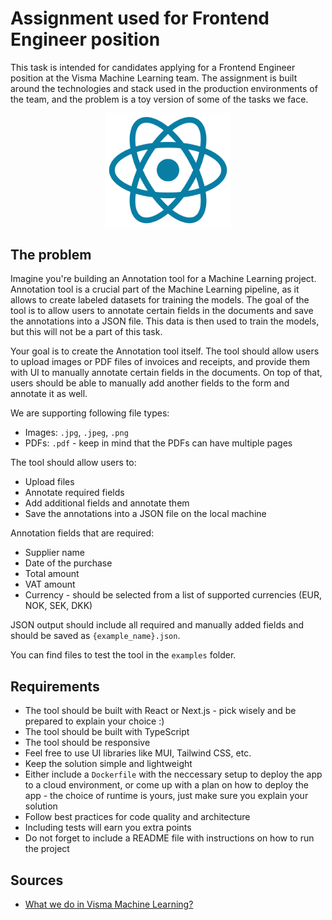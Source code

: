 # Assignment used for Frontend Engineer position
This task is intended for candidates applying for a Frontend Engineer position at the Visma Machine Learning team. The assignment is built around the technologies and stack used in the production environments of the team, and the problem is a toy version of some of the tasks we face.

<div style="text-align:center">
  <img src="./logo.png" width="200">
</div>

## The problem
Imagine you're building an Annotation tool for a Machine Learning project. Annotation tool is a crucial part of the Machine Learning pipeline, as it allows to create labeled datasets for training the models. The goal of the tool is to allow users to annotate certain fields in the documents and save the annotations into a JSON file. This data is then used to train the models, but this will not be a part of this task.

Your goal is to create the Annotation tool itself. The tool should allow users to upload images or PDF files of invoices and receipts, and provide them with UI to manually annotate certain fields in the documents. On top of that, users should be able to manually add another fields to the form and annotate it as well.

We are supporting following file types:
- Images: `.jpg`, `.jpeg`, `.png`
- PDFs: `.pdf` - keep in mind that the PDFs can have multiple pages

The tool should allow users to:
- Upload files
- Annotate required fields
- Add additional fields and annotate them
- Save the annotations into a JSON file on the local machine

Annotation fields that are required:
- Supplier name
- Date of the purchase
- Total amount
- VAT amount
- Currency - should be selected from a list of supported currencies (EUR, NOK, SEK, DKK)

JSON output should include all required and manually added fields and should be saved as `{example_name}.json`. 

You can find files to test the tool in the `examples` folder.

## Requirements
- The tool should be built with React or Next.js - pick wisely and be prepared to explain your choice :) 
- The tool should be built with TypeScript
- The tool should be responsive
- Feel free to use UI libraries like MUI, Tailwind CSS, etc.
- Keep the solution simple and lightweight
- Either include a `Dockerfile` with the neccessary setup to deploy the app to a cloud environment, or come up with a plan on how to deploy the app - the choice of runtime is yours, just make sure you explain your solution
- Follow best practices for code quality and architecture
- Including tests will earn you extra points
- Do not forget to include a README file with instructions on how to run the project

## Sources
* [What we do in Visma Machine Learning?](https://vml.visma.ai/)
